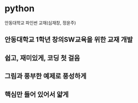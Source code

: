 # python
안동대학교 파인썬 교재(심재창, 정윤주)

## 안동대학교 1학년 창의SW교육을 위한 교재 개발
## 쉽고, 재미있게, 코딩 첫 걸음
## 그림과 풍부한 예제로 풍성하게

## 핵심만 들어 있어서 얇게

